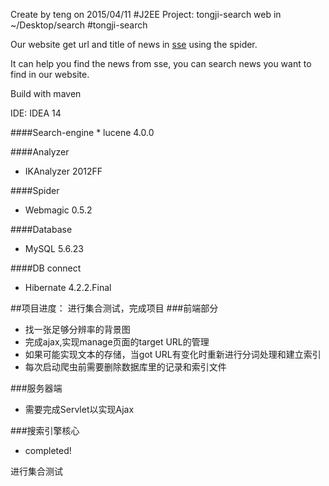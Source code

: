 
Create by teng on 2015/04/11
#J2EE Project: tongji-search
web in ~/Desktop/search
#tongji-search
<p>Our website get url and title of news in <a href="http://sse.tongji.edu.cn">sse</a> using the spider.</p>
<p>It can help you find the news from sse, you can search news you want to find in our website.</p>
<p>Build with maven</p>
<p>IDE: IDEA 14</p>
####Search-engine
* lucene 4.0.0

####Analyzer
* IKAnalyzer 2012FF

####Spider
* Webmagic 0.5.2

####Database
* MySQL 5.6.23

####DB connect
* Hibernate 4.2.2.Final

##项目进度：
进行集合测试，完成项目
###前端部分
* 找一张足够分辨率的背景图
* 完成ajax,实现manage页面的target URL的管理
* 如果可能实现文本的存储，当got URL有变化时重新进行分词处理和建立索引
* 每次启动爬虫前需要删除数据库里的记录和索引文件

###服务器端
* 需要完成Servlet以实现Ajax

###搜索引擎核心
* completed!

进行集合测试